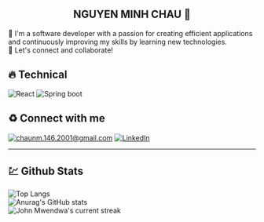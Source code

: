 <h2 align="center">NGUYEN MINH CHAU 👋</h2> 

<p>🌟 I'm a software developer with a passion for creating efficient applications and continuously improving my skills by learning new technologies. <br/> 🤝 Let's connect and collaborate!</p>

## <h2>🔥 Technical </h2>
<img src="https://img.shields.io/badge/-ReactJs-61DAFB?logo=react&logoColor=white&style=flat-square" alt="React" title="React"/> <img src="https://img.shields.io/badge/SpringBoot-6DB33F?style=flat-square&logo=Spring&logoColor=white" alt="Spring boot" title="Spring boot"/>

## ♻️ Connect with me 
<a href="mailto:chaunm.146.2001@gmail.com" target="_blank"><img src="https://img.shields.io/badge/Gmail-D14836?style=for-the-badge&logo=gmail&logoColor=white" alt="chaunm.146.2001@gmail.com" title="chaunm.146.2001@gmail.com" align="center"/></a>
<a href="https://www.linkedin.com/in/nguyen-minh-chau-304a2b2b8/"><img src="https://img.shields.io/badge/LinkedIn-0077B5?style=for-the-badge&logo=linkedin&logoColor=white" alt="LinkedIn" title="LinkedIn" align="center"/></a>

<hr />

## 💹 Github Stats

![Top Langs](https://github-readme-stats.vercel.app/api/top-langs/?username=chau-nm&layout=compact&theme=dark) <br />
![Anurag's GitHub stats](https://github-readme-stats.vercel.app/api?username=chau-nm&show_icons=true&hide=issues&theme=dark) <br />
![John Mwendwa's current streak](https://streak-stats.demolab.com/?user=chau-nm&count_private=true&theme=dark)
